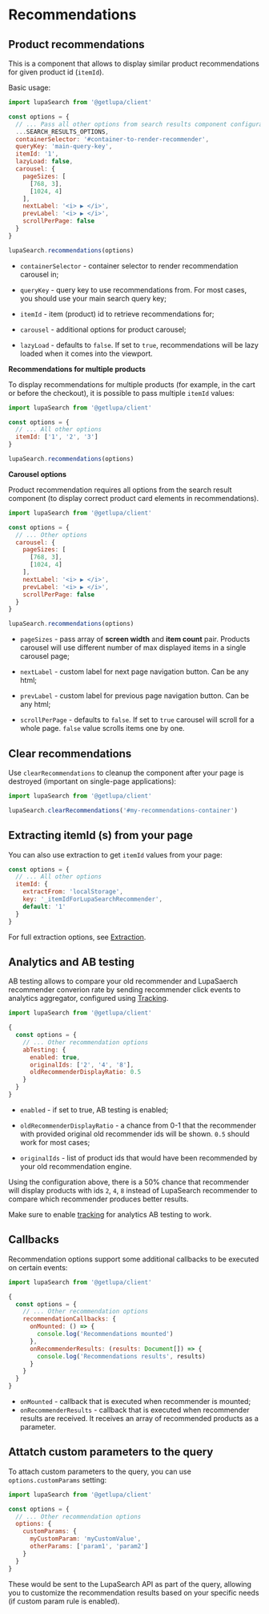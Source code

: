 # Recommendations

## Product recommendations

This is a component that allows to display similar product recommendations for given product id (`itemId`).

Basic usage:

```js
import lupaSearch from '@getlupa/client'

const options = {
  // ... Pass all other options from search results component configuration
  ...SEARCH_RESULTS_OPTIONS,
  containerSelector: '#container-to-render-recommender',
  queryKey: 'main-query-key',
  itemId: '1',
  lazyLoad: false,
  carousel: {
    pageSizes: [
      [768, 3],
      [1024, 4]
    ],
    nextLabel: '<i> ▶ </i>',
    prevLabel: '<i> ▶ </i>',
    scrollPerPage: false
  }
}

lupaSearch.recommendations(options)
```

- `containerSelector` - container selector to render recommendation carousel in;

- `queryKey` - query key to use recommendations from. For most cases, you should use your main search query key;

- `itemId` - item (product) id to retrieve recommendations for;

- `carousel` - additional options for product carousel;

- `lazyLoad` - defaults to `false`. If set to `true`, recommendations will be lazy loaded when it comes into the viewport.

**Recommendations for multiple products**

To display recommendations for multiple products (for example, in the cart or before the checkout), it is possible to pass multiple `itemId` values:

```js
import lupaSearch from '@getlupa/client'

const options = {
  // ... All other options
  itemId: ['1', '2', '3']
}

lupaSearch.recommendations(options)
```

**Carousel options**

Product recommendation requires all options from the search result component (to display correct product card elements in recommendations).

```js
import lupaSearch from '@getlupa/client'

const options = {
  // ... Other options
  carousel: {
    pageSizes: [
      [768, 3],
      [1024, 4]
    ],
    nextLabel: '<i> ▶ </i>',
    prevLabel: '<i> ▶ </i>',
    scrollPerPage: false
  }
}

lupaSearch.recommendations(options)
```

- `pageSizes` - pass array of **screen width** and **item count** pair. Products carousel will use different number of max displayed items in a single carousel page;

- `nextLabel` - custom label for next page navigation button. Can be any html;

- `prevLabel` - custom label for previous page navigation button. Can be any html;

- `scrollPerPage` - defaults to `false`. If set to `true` carousel will scroll for a whole page. `false` value scrolls items one by one.

## Clear recommendations

Use `clearRecommendations` to cleanup the component after your page is destroyed (important on single-page applications):

```js
import lupaSearch from '@getlupa/client'

lupaSearch.clearRecommendations('#my-recommendations-container')
```

## Extracting itemId (s) from your page

You can also use extraction to get `itemId` values from your page:

```js
const options = {
  // ... All other options
  itemId: {
    extractFrom: 'localStorage',
    key: '_itemIdForLupaSearchRecommender',
    default: '1'
  }
}
```

For full extraction options, see [Extraction](/docs/components/extraction.md).

## Analytics and AB testing

AB testing allows to compare your old recommender and LupaSaerch recommender converion rate by sending recommender click events to analytics aggregator, configured using [Tracking](/docs/components/recommendations.md).

```js
import lupaSearch from '@getlupa/client'

{
  const options = {
    // ... Other recommendation options
    abTesting: {
      enabled: true,
      originalIds: ['2', '4', '8'],
      oldRecommenderDisplayRatio: 0.5
    }
  }
}
```

- `enabled` - if set to true, AB testing is enabled;

- `oldRecommenderDisplayRatio` - a chance from 0-1 that the recommender with provided original old recommender ids will be shown. `0.5` should work for most cases;

- `originalIds` - list of product ids that would have been recommended by your old recommendation engine.

Using the configuration above, there is a 50% chance that recommender will display products with ids `2`, `4`, `8` instead of LupaSearch recommender to compare which recommender produces better results.

Make sure to enable [tracking](/docs/components/recommendations.md) for analytics AB testing to work.

## Callbacks

Recommendation options support some additional callbacks to be executed on certain events:

```js
import lupaSearch from '@getlupa/client'

{
  const options = {
    // ... Other recommendation options
    recommendationCallbacks: {
      onMounted: () => {
        console.log('Recommendations mounted')
      },
      onRecommenderResults: (results: Document[]) => {
        console.log('Recommendations results', results)
      }
    }
  }
}
```

- `onMounted` - callback that is executed when recommender is mounted;
- `onRecommenderResults` - callback that is executed when recommender results are received. It receives an array of recommended products as a parameter.

## Attatch custom parameters to the query

To attach custom parameters to the query, you can use `options.customParams` setting:

```js
import lupaSearch from '@getlupa/client'

const options = {
  // ... Other recommendation options
  options: {
    customParams: {
      myCustomParam: 'myCustomValue',
      otherParams: ['param1', 'param2']
    }
  }
}
```

These would be sent to the LupaSearch API as part of the query, allowing you to customize the recommendation results based on your specific needs (if custom param rule is enabled).
